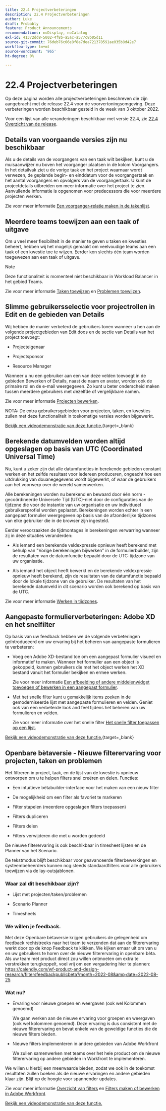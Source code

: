 ```yaml
---
title: 22.4 Projectverbeteringen
description: 22.4 Projectverbeteringen
author: Luke
draft: Probably
feature: Product Announcements
recommendations: noDisplay, noCatalog
exl-id: 41372dd8-5002-4f8b-a5ac-a577c8b05d11
source-git-commit: 76deb76c66e8f8a7dea721378591ae035b8d42e7
workflow-type: tm+mt
source-wordcount: '965'
ht-degree: 0%

---
```


# 22.4 Projectverbeteringen

Op deze pagina worden alle projectverbeteringen beschreven die zijn aangebracht met de release 22.4 voor de voorvertoningsomgeving. Deze verbeteringen worden beschikbaar gesteld in de week van 3 oktober 2022.

Voor een lijst van alle veranderingen beschikbaar met versie 22.4, zie [22.4 Overzicht van de release](/help/quicksilver/product-announcements/product-releases/22.4-release-activity/22-4-release-overview.md).

## Details van voorgaande versies zijn nu beschikbaar

Als u de details van de voorgangers van een taak wilt bekijken, kunt u de muisaanwijzer nu boven het voorganger plaatsen in de kolom Voorgangers. In het detailvak ziet u de vorige taak en het project waarnaar wordt verwezen, de geplande begin- en einddatum voor de voorgangertaak en het aantal voorgangers en opvolgers van de voorgangertaak. U kunt de projectdetails uitbreiden om meer informatie over het project te zien. Aanvullende informatie is opgenomen voor predecessors die voor meerdere projecten werken.

Zie voor meer informatie [Een voorganger-relatie maken in de takenlijst](/help/quicksilver/manage-work/tasks/use-prdcssrs/create-predecessors-on-task-list.md).

## Meerdere teams toewijzen aan een taak of uitgave

Om u veel meer flexibiliteit in de manier te geven u taken en kwesties beheert, hebben wij het mogelijk gemaakt om veelvoudige teams aan een taak of een kwestie toe te wijzen. Eerder kon slechts één team worden toegewezen aan een taak of uitgave.

>[!NOTE]
>
>Deze functionaliteit is momenteel niet beschikbaar in Workload Balancer in het gebied Teams.

Zie voor meer informatie [Taken toewijzen](/help/quicksilver/manage-work/tasks/assign-tasks/assign-tasks.md) en [Problemen toewijzen](/help/quicksilver/manage-work/issues/manage-issues/assign-issues.md).

## Slimme gebruikersselectie voor projectrollen in Edit en de gebieden van Details

Wij hebben de manier verbeterd de gebruikers tonen wanneer u hen aan de volgende projectgebieden van Edit doos en de sectie van Details van het project toevoegt:

* Projecteigenaar

* Projectsponsor

* Resource Manager

Wanneer u nu een gebruiker aan een van deze velden toevoegt in de gebieden Bewerken of Details, naast de naam en avatar, worden ook de primaire rol en de e-mail weergegeven. Zo kunt u beter onderscheid maken tussen meerdere gebruikers met dezelfde of vergelijkbare namen.

Zie voor meer informatie [Projecten bewerken](/help/quicksilver/manage-work/projects/manage-projects/edit-projects.md).

NOTA: De extra gebruikersgebieden voor projecten, taken, en kwesties zullen met deze functionaliteit in toekomstige versies worden bijgewerkt.

[Bekijk een videodemonstratie van deze functie.](https://video.tv.adobe.com/v/3412390/){target=_blank}

## Berekende datumvelden worden altijd opgeslagen op basis van UTC (Coordinated Universal Time)

Nu, kunt u zeker zijn dat alle datumfuncties in berekende gebieden constant werken en het zelfde resultaat voor iedereen produceren, ongeacht hoe een uitdrukking van douanegegevens wordt bijgewerkt, of waar de gebruikers aan het voorwerp over de wereld samenwerken.

Alle berekeningen worden nu berekend en bewaard door één norm - gecoördineerde Universele Tijd (UTC)-niet door de configuraties van de tijdzone die voor de instantie van uw organisatie en uw individueel gebruikersprofiel worden geplaatst. Berekeningen worden echter in een aangepast formulier weergegeven op basis van de afzonderlijke tijdzones van elke gebruiker die in de browser zijn ingesteld.

Eerder veroorzaakten de tijdmontages in berekeningen verwarring wanneer zij in deze situaties veranderden:

* Als iemand een berekende veldexpressie opnieuw heeft berekend met behulp van &quot;Vorige berekeningen bijwerken&quot; in de formulierbuilder, zijn de resultaten van de datumfunctie bepaald door de UTC-tijdzone van uw organisatie.

* Als iemand het object heeft bewerkt en de berekende veldexpressie opnieuw heeft berekend, zijn de resultaten van de datumfunctie bepaald door de lokale tijdzone van de gebruiker. De resultaten van het berekende datumveld in dit scenario worden ook berekend op basis van de UTC.

Zie voor meer informatie [Werken in tijdzones](/help/quicksilver/workfront-basics/tips-tricks-and-troubleshooting/working-across-timezones.md).

## Aangepaste formulierverbeteringen: Adobe XD en het snelfilter

Op basis van uw feedback hebben we de volgende verbeteringen geïntroduceerd om uw ervaring bij het beheren van aangepaste formulieren te verbeteren:

* Voeg een Adobe XD-bestand toe om een aangepast formulier visueel en informatief te maken. Wanneer het formulier aan een object is gekoppeld, kunnen gebruikers die met het object werken het XD bestand vanuit het formulier bekijken en ermee werken.

  Zie voor meer informatie [Een afbeelding of andere middelenwidget toevoegen of bewerken in een aangepast formulier](/help/quicksilver/administration-and-setup/customize-workfront/create-manage-custom-forms/add-widget-or-edit-its-properties-in-a-custom-form.md).

* Met het snelle filter kunt u gemakkelijk items zoeken in de gemoderniseerde lijst met aangepaste formulieren en velden. Geniet ook van een verbeterde look and feel tijdens het beheren van uw formulieren en velden.

  Zie voor meer informatie over het snelle filter [Het snelle filter toepassen op een lijst](/help/quicksilver/workfront-basics/navigate-workfront/use-lists/apply-quick-filter-list.md).

[Bekijk een videodemonstratie van deze functie.](https://video.tv.adobe.com/v/3412469/){target=_blank}

## Openbare bètaversie - Nieuwe filterervaring voor projecten, taken en problemen

Het filtreren in project, taak, en de lijst van de kwestie is opnieuw ontworpen om u te helpen filters snel creëren en delen. Functies:

* Een intuïtieve bètabuilder-interface voor het maken van een nieuw filter

* De mogelijkheid om een filter als favoriet te markeren

* Filter stapelen (meerdere opgeslagen filters toepassen)

* Filters dupliceren

* Filters delen

* Filters verwijderen die met u worden gedeeld


De nieuwe filterervaring is ook beschikbaar in timesheet lijsten en de Planner van het Scenario.

De tekstmodus blijft beschikbaar voor geavanceerde filterbewerkingen en systeembeheerders kunnen nog steeds standaardfilters voor alle gebruikers toewijzen via de lay-outsjablonen.

### Waar zal dit beschikbaar zijn?

* Lijst met projecten/taken/problemen

* Scenario Planner

* Timesheets


### We willen je feedback.

Met deze Openbare bètaversie krijgen gebruikers de gelegenheid om feedback rechtstreeks naar het team te verzenden dat aan de filterervaring werkt door op de knop Feedback te klikken. We kijken ernaar uit om van u en uw gebruikers te horen over de nieuwe filterervaring in openbare bèta. Als uw team met product direct zou willen ontmoeten om extra te verstrekken terugkoppelt, voel vrij om een vergadering hier te plannen: https://calendly.com/wf-product-and-design-research/filtersfeedbackpublicbeta?month=2022-08&amp;date=2022-08-25

### Wat nu?

* Ervaring voor nieuwe groepen en weergaven (ook wel Kolommen genoemd)

  We gaan werken aan de nieuwe ervaring voor groepen en weergaven (ook wel kolommen genoemd). Deze ervaring is dus consistent met de nieuwe filterervaring en bevat enkele van de geweldige functies die de nieuwe filters bieden.

* Nieuwe filters implementeren in andere gebieden van Adobe Workfront

  We zullen samenwerken met teams over het hele product om de nieuwe filterervaring op andere gebieden in Workfront te implementeren.


We willen u hierbij een meerwaarde bieden, zodat we ook in de toekomst resultaten zullen boeken als de nieuwe ervaringen en andere gebieden klaar zijn. Blijf op de hoogte voor spannender updates.

Zie voor meer informatie [Overzicht van filters](/help/quicksilver/reports-and-dashboards/reports/reporting-elements/filters-overview.md) en [Filters maken of bewerken in Adobe Workfront](/help/quicksilver/reports-and-dashboards/reports/reporting-elements/create-filters.md).

[Bekijk een videodemonstratie van deze functie.](https://video.tv.adobe.com/v/3412391/)

